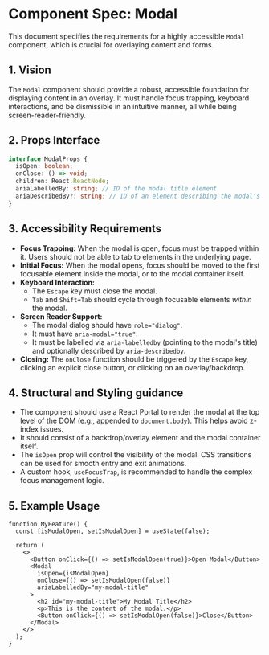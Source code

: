 # Component Spec: Modal

This document specifies the requirements for a highly accessible `Modal` component, which is crucial for overlaying content and forms.

## 1. Vision

The `Modal` component should provide a robust, accessible foundation for displaying content in an overlay. It must handle focus trapping, keyboard interactions, and be dismissible in an intuitive manner, all while being screen-reader-friendly.

## 2. Props Interface

```typescript
interface ModalProps {
  isOpen: boolean;
  onClose: () => void;
  children: React.ReactNode;
  ariaLabelledBy: string; // ID of the modal title element
  ariaDescribedBy?: string; // ID of an element describing the modal's content
}
```

## 3. Accessibility Requirements

- **Focus Trapping:** When the modal is open, focus must be trapped within it. Users should not be able to tab to elements in the underlying page.
- **Initial Focus:** When the modal opens, focus should be moved to the first focusable element inside the modal, or to the modal container itself.
- **Keyboard Interaction:**
  - The `Escape` key must close the modal.
  - `Tab` and `Shift+Tab` should cycle through focusable elements _within_ the modal.
- **Screen Reader Support:**
  - The modal dialog should have `role="dialog"`.
  - It must have `aria-modal="true"`.
  - It must be labelled via `aria-labelledby` (pointing to the modal's title) and optionally described by `aria-describedby`.
- **Closing:** The `onClose` function should be triggered by the `Escape` key, clicking an explicit close button, or clicking on an overlay/backdrop.

## 4. Structural and Styling guidance

- The component should use a React Portal to render the modal at the top level of the DOM (e.g., appended to `document.body`). This helps avoid z-index issues.
- It should consist of a backdrop/overlay element and the modal container itself.
- The `isOpen` prop will control the visibility of the modal. CSS transitions can be used for smooth entry and exit animations.
- A custom hook, `useFocusTrap`, is recommended to handle the complex focus management logic.

## 5. Example Usage

```tsx
function MyFeature() {
  const [isModalOpen, setIsModalOpen] = useState(false);

  return (
    <>
      <Button onClick={() => setIsModalOpen(true)}>Open Modal</Button>
      <Modal
        isOpen={isModalOpen}
        onClose={() => setIsModalOpen(false)}
        ariaLabelledBy="my-modal-title"
      >
        <h2 id="my-modal-title">My Modal Title</h2>
        <p>This is the content of the modal.</p>
        <Button onClick={() => setIsModalOpen(false)}>Close</Button>
      </Modal>
    </>
  );
}
```
